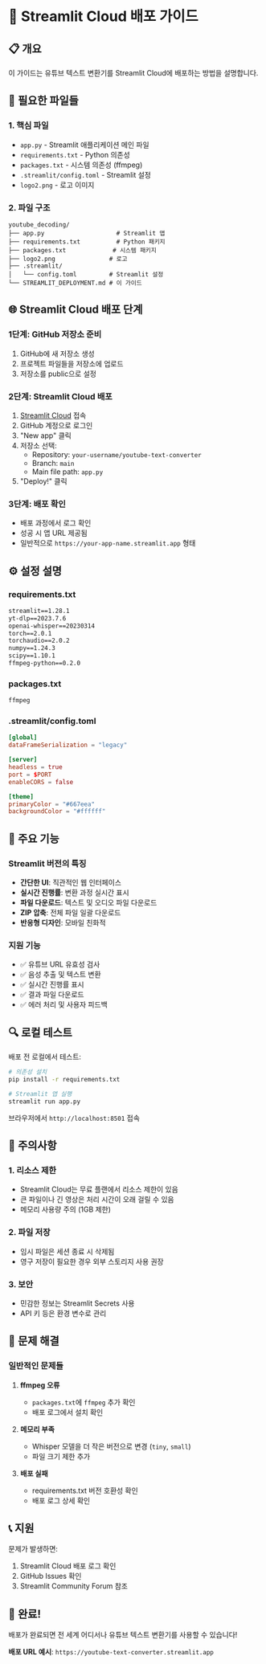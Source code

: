 # 🚀 Streamlit Cloud 배포 가이드

## 📋 개요
이 가이드는 유튜브 텍스트 변환기를 Streamlit Cloud에 배포하는 방법을 설명합니다.

## 🔧 필요한 파일들

### 1. 핵심 파일
- `app.py` - Streamlit 애플리케이션 메인 파일
- `requirements.txt` - Python 의존성
- `packages.txt` - 시스템 의존성 (ffmpeg)
- `.streamlit/config.toml` - Streamlit 설정
- `logo2.png` - 로고 이미지

### 2. 파일 구조
```
youtube_decoding/
├── app.py                    # Streamlit 앱
├── requirements.txt          # Python 패키지
├── packages.txt             # 시스템 패키지
├── logo2.png               # 로고
├── .streamlit/
│   └── config.toml         # Streamlit 설정
└── STREAMLIT_DEPLOYMENT.md # 이 가이드
```

## 🌐 Streamlit Cloud 배포 단계

### 1단계: GitHub 저장소 준비
1. GitHub에 새 저장소 생성
2. 프로젝트 파일들을 저장소에 업로드
3. 저장소를 public으로 설정

### 2단계: Streamlit Cloud 배포
1. [Streamlit Cloud](https://streamlit.io/cloud) 접속
2. GitHub 계정으로 로그인
3. "New app" 클릭
4. 저장소 선택:
   - Repository: `your-username/youtube-text-converter`
   - Branch: `main`
   - Main file path: `app.py`
5. "Deploy!" 클릭

### 3단계: 배포 확인
- 배포 과정에서 로그 확인
- 성공 시 앱 URL 제공됨
- 일반적으로 `https://your-app-name.streamlit.app` 형태

## ⚙️ 설정 설명

### requirements.txt
```txt
streamlit==1.28.1
yt-dlp==2023.7.6
openai-whisper==20230314
torch==2.0.1
torchaudio==2.0.2
numpy==1.24.3
scipy==1.10.1
ffmpeg-python==0.2.0
```

### packages.txt
```txt
ffmpeg
```

### .streamlit/config.toml
```toml
[global]
dataFrameSerialization = "legacy"

[server]
headless = true
port = $PORT
enableCORS = false

[theme]
primaryColor = "#667eea"
backgroundColor = "#ffffff"
```

## 🎯 주요 기능

### Streamlit 버전의 특징
- **간단한 UI**: 직관적인 웹 인터페이스
- **실시간 진행률**: 변환 과정 실시간 표시
- **파일 다운로드**: 텍스트 및 오디오 파일 다운로드
- **ZIP 압축**: 전체 파일 일괄 다운로드
- **반응형 디자인**: 모바일 친화적

### 지원 기능
- ✅ 유튜브 URL 유효성 검사
- ✅ 음성 추출 및 텍스트 변환
- ✅ 실시간 진행률 표시
- ✅ 결과 파일 다운로드
- ✅ 에러 처리 및 사용자 피드백

## 🔍 로컬 테스트

배포 전 로컬에서 테스트:

```bash
# 의존성 설치
pip install -r requirements.txt

# Streamlit 앱 실행
streamlit run app.py
```

브라우저에서 `http://localhost:8501` 접속

## 🚨 주의사항

### 1. 리소스 제한
- Streamlit Cloud는 무료 플랜에서 리소스 제한이 있음
- 큰 파일이나 긴 영상은 처리 시간이 오래 걸릴 수 있음
- 메모리 사용량 주의 (1GB 제한)

### 2. 파일 저장
- 임시 파일은 세션 종료 시 삭제됨
- 영구 저장이 필요한 경우 외부 스토리지 사용 권장

### 3. 보안
- 민감한 정보는 Streamlit Secrets 사용
- API 키 등은 환경 변수로 관리

## 🔧 문제 해결

### 일반적인 문제들

1. **ffmpeg 오류**
   - `packages.txt`에 `ffmpeg` 추가 확인
   - 배포 로그에서 설치 확인

2. **메모리 부족**
   - Whisper 모델을 더 작은 버전으로 변경 (`tiny`, `small`)
   - 파일 크기 제한 추가

3. **배포 실패**
   - requirements.txt 버전 호환성 확인
   - 배포 로그 상세 확인

## 📞 지원

문제가 발생하면:
1. Streamlit Cloud 배포 로그 확인
2. GitHub Issues 확인
3. Streamlit Community Forum 참조

## 🎉 완료!

배포가 완료되면 전 세계 어디서나 유튜브 텍스트 변환기를 사용할 수 있습니다!

**배포 URL 예시**: `https://youtube-text-converter.streamlit.app`